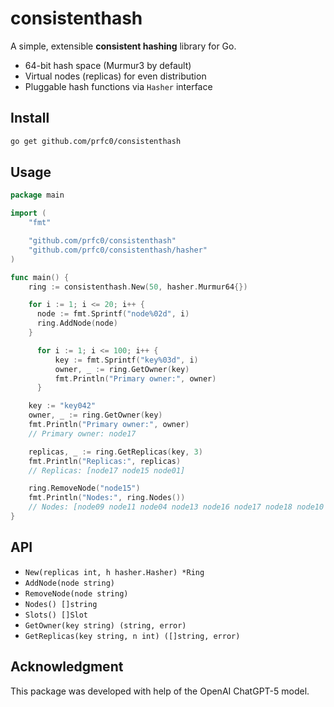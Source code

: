 # consistenthash

A simple, extensible **consistent hashing** library for Go.

* 64-bit hash space (Murmur3 by default)
* Virtual nodes (replicas) for even distribution
* Pluggable hash functions via `Hasher` interface

## Install

```bash
go get github.com/prfc0/consistenthash
```

## Usage

```go
package main

import (
    "fmt"

    "github.com/prfc0/consistenthash"
    "github.com/prfc0/consistenthash/hasher"
)

func main() {
    ring := consistenthash.New(50, hasher.Murmur64{})

    for i := 1; i <= 20; i++ {
  	  node := fmt.Sprintf("node%02d", i)
  	  ring.AddNode(node)
    }

	  for i := 1; i <= 100; i++ {
		  key := fmt.Sprintf("key%03d", i)
		  owner, _ := ring.GetOwner(key)
		  fmt.Println("Primary owner:", owner)
	  }

    key := "key042"
    owner, _ := ring.GetOwner(key)
    fmt.Println("Primary owner:", owner)
    // Primary owner: node17

    replicas, _ := ring.GetReplicas(key, 3)
    fmt.Println("Replicas:", replicas)
    // Replicas: [node17 node15 node01]

    ring.RemoveNode("node15")
    fmt.Println("Nodes:", ring.Nodes())
    // Nodes: [node09 node11 node04 node13 node16 node17 node18 node10 node12 node14 node02 node03 node05 node06 node08 node19 node20 node01 node07]
}
```

## API

* `New(replicas int, h hasher.Hasher) *Ring`
* `AddNode(node string)`
* `RemoveNode(node string)`
* `Nodes() []string`
* `Slots() []Slot`
* `GetOwner(key string) (string, error)`
* `GetReplicas(key string, n int) ([]string, error)`

## Acknowledgment

This package was developed with help of the OpenAI ChatGPT-5 model.
